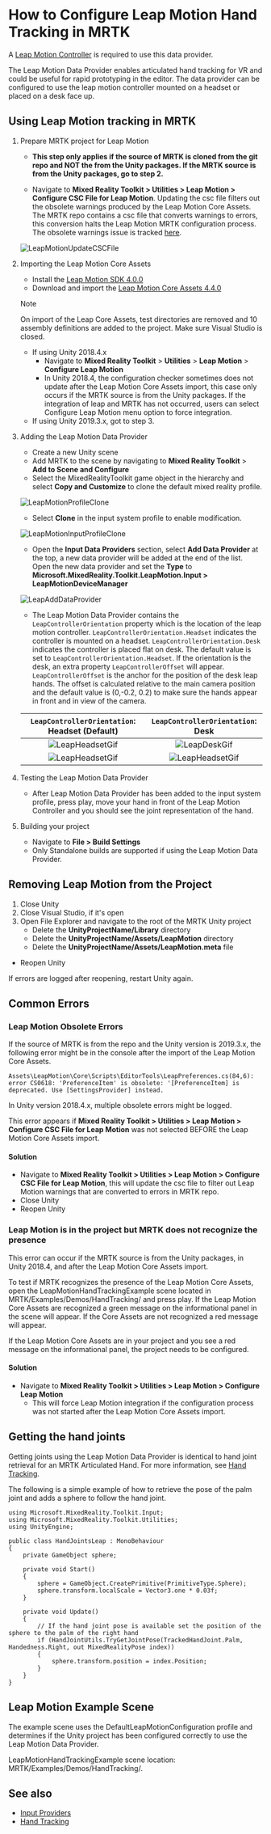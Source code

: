 # How to Configure Leap Motion Hand Tracking in MRTK 

A [Leap Motion Controller](https://www.ultraleap.com/product/leap-motion-controller/) is required to use this data provider.

The Leap Motion Data Provider enables articulated hand tracking for VR and could be useful for rapid prototyping in the editor.  The data provider can be configured to use the leap motion controller mounted on a headset or placed on a desk face up.

## Using Leap Motion tracking in MRTK
1. Prepare MRTK project for Leap Motion

    - **This step only applies if the source of MRTK is cloned from the git repo and NOT the from the Unity packages. If the MRTK source is from the Unity packages, go to step 2.**

    - Navigate to **Mixed Reality Toolkit > Utilities > Leap Motion > Configure CSC File for Leap Motion**. Updating the csc file filters out the obsolete warnings produced by the Leap Motion Core Assets.  The MRTK repo contains a csc file that converts warnings to errors, this conversion halts the Leap Motion MRTK configuration process.  The obsolete warnings issue is tracked [here](https://github.com/leapmotion/UnityModules/issues/1082).

    ![LeapMotionUpdateCSCFile](../Images/CrossPlatform/LeapMotion/LeapMotionConfigureCSCFile2.png)

1. Importing the Leap Motion Core Assets
    - Install the [Leap Motion SDK 4.0.0](https://developer.leapmotion.com/releases/?category=orion)
    - Download and import the [Leap Motion Core Assets 4.4.0](https://developer.leapmotion.com/unity#5436356)
    > [!NOTE]
    > On import of the Leap Core Assets, test directories are removed and 10 assembly definitions are added to the project. Make sure Visual Studio is closed.
    - If using Unity 2018.4.x
        - Navigate to **Mixed Reality Toolkit** > **Utilities** > **Leap Motion** > **Configure Leap Motion**
        - In Unity 2018.4, the configuration checker sometimes does not update after the Leap Motion Core Assets import, this case only occurs if the MRTK source is from the Unity packages. If the integration of leap and MRTK has not occurred, users can select Configure Leap Motion menu option to force integration. 
    - If using Unity 2019.3.x, got to step 3.

1. Adding the Leap Motion Data Provider
    - Create a new Unity scene
    - Add MRTK to the scene by navigating to **Mixed Reality Toolkit** > **Add to Scene and Configure**
    - Select the MixedRealityToolkit game object in the hierarchy and select **Copy and Customize** to clone the default mixed reality profile.
    
    ![LeapMotionProfileClone](../Images/CrossPlatform/LeapMotion/LeapProfileClone.png)

    - Select **Clone** in the input system profile to enable modification.

    ![LeapMotionInputProfileClone](../Images/CrossPlatform/LeapMotion/LeapCloneInputSystemProfile.png)

    - Open the **Input Data Providers** section, select **Add Data Provider** at the top, a new data provider will be added at the end of the list.  Open the new data provider and set the **Type** to **Microsoft.MixedReality.Toolkit.LeapMotion.Input > LeapMotionDeviceManager**

    ![LeapAddDataProvider](../Images/CrossPlatform/LeapMotion/LeapAddDataProvider.png)

    - The Leap Motion Data Provider contains the `LeapControllerOrientation` property which is the location of the leap motion controller. `LeapControllerOrientation.Headset` indicates the controller is mounted on a headset. `LeapControllerOrientation.Desk` indicates the controller is placed flat on desk. The default value is set to `LeapControllerOrientation.Headset`.  If the orientation is the desk, an extra property `LeapControllerOffset` will appear.  `LeapControllerOffset` is the anchor for the position of the desk leap hands.  The offset is calculated relative to the main camera position and the default value is (0,-0.2, 0.2) to make sure the hands appear in front and in view of the camera.

    
    `LeapControllerOrientation`: Headset (Default) |  `LeapControllerOrientation`: Desk 
    :-------------------------:|:-------------------------:
    ![LeapHeadsetGif](../Images/CrossPlatform/LeapMotion/LeapHeadsetOrientationExampleMetacarpals.gif)  |  ![LeapDeskGif](../Images/CrossPlatform/LeapMotion/LeapDeskOrientationExampleMetacarpals.gif)
    ![LeapHeadsetGif](../Images/CrossPlatform/LeapMotion/LeapDevManagerHeadset.png) |     ![LeapHeadsetGif](../Images/CrossPlatform/LeapMotion/LeapDevManagerDesk.png)

1. Testing the Leap Motion Data Provider
    - After Leap Motion Data Provider has been added to the input system profile, press play, move your hand in front of the Leap Motion Controller and you should see the joint representation of the hand.

1. Building your project 
    - Navigate to **File > Build Settings**
    - Only Standalone builds are supported if using the Leap Motion Data Provider.


## Removing Leap Motion from the Project

1. Close Unity
1. Close Visual Studio, if it's open
1. Open File Explorer and navigate to the root of the MRTK Unity project
    - Delete the **UnityProjectName/Library** directory
    - Delete the **UnityProjectName/Assets/LeapMotion** directory
    - Delete the **UnityProjectName/Assets/LeapMotion.meta** file
- Reopen Unity

If errors are logged after reopening, restart Unity again.

## Common Errors

### Leap Motion Obsolete Errors

If the source of MRTK is from the repo and the Unity version is 2019.3.x, the following error might be in the console after the import of the Leap Motion Core Assets.

```
Assets\LeapMotion\Core\Scripts\EditorTools\LeapPreferences.cs(84,6): error CS0618: 'PreferenceItem' is obsolete: '[PreferenceItem] is deprecated. Use [SettingsProvider] instead.
```

In Unity version 2018.4.x, multiple obsolete errors might be logged.

This error appears if **Mixed Reality Toolkit > Utilities > Leap Motion > Configure CSC File for Leap Motion** was not selected BEFORE the Leap Motion Core Assets import.

####  Solution 

- Navigate to **Mixed Reality Toolkit > Utilities > Leap Motion > Configure CSC File for Leap Motion**, this will update the csc file to filter out Leap Motion warnings that are converted to errors in MRTK repo.
- Close Unity
- Reopen Unity


### Leap Motion is in the project but MRTK does not recognize the presence
This error can occur if the MRTK source is from the Unity packages, in Unity 2018.4, and after the Leap Motion Core Assets import.

To test if MRTK recognizes the presence of the Leap Motion Core Assets, open the LeapMotionHandTrackingExample scene located in MRTK/Examples/Demos/HandTracking/ and press play.  If the Leap Motion Core Assets are recognized a green message on the informational panel in the scene will appear.  If the Core Assets are not recognized a red message will appear.

If the Leap Motion Core Assets are in your project and you see a red message on the informational panel, the project needs to be configured.

#### Solution
- Navigate to **Mixed Reality Toolkit > Utilities > Leap Motion > Configure Leap Motion**
    - This will force Leap Motion integration if the configuration process was not started after the Leap Motion Core Assets import.

## Getting the hand joints 

Getting joints using the Leap Motion Data Provider is identical to hand joint retrieval for an MRTK Articulated Hand.  For more information, see [Hand Tracking](../Input/HandTracking.md#polling-joint-pose-from-handjointutils).

The following is a simple example of how to retrieve the pose of the palm joint and adds a sphere to follow the hand joint.
```
using Microsoft.MixedReality.Toolkit.Input;
using Microsoft.MixedReality.Toolkit.Utilities;
using UnityEngine;

public class HandJointsLeap : MonoBehaviour
{
    private GameObject sphere;

    private void Start()
    {
        sphere = GameObject.CreatePrimitive(PrimitiveType.Sphere);
        sphere.transform.localScale = Vector3.one * 0.03f;
    }

    private void Update()
    {
        // If the hand joint pose is available set the position of the sphere to the palm of the right hand
        if (HandJointUtils.TryGetJointPose(TrackedHandJoint.Palm, Handedness.Right, out MixedRealityPose index))
        {
            sphere.transform.position = index.Position;
        }
    }
}
```

## Leap Motion Example Scene

The example scene uses the DefaultLeapMotionConfiguration profile and determines if the Unity project has been configured correctly to use the Leap Motion Data Provider.

LeapMotionHandTrackingExample scene location: MRTK/Examples/Demos/HandTracking/.  

## See also

* [Input Providers](../Input/InputProviders.md)
* [Hand Tracking](../Input/HandTracking.md)
